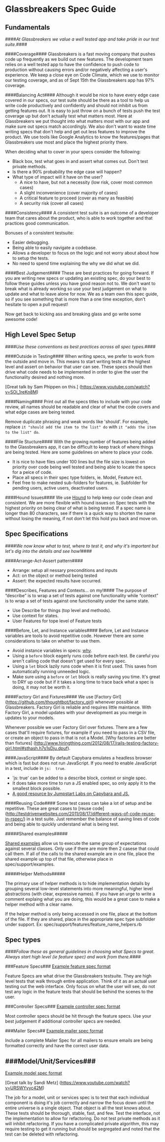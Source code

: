 Glassbreakers Spec Guide
=======

Fundamentals 
--------
####*At Glassbreakers we value a well tested app and take pride in our test suite.*####

####Coverage####
Glassbreakers is a fast moving company that pushes code up frequently as we build out new features. The development team relies on a well tested app to have the confidence to push code to production without causing errors and/or negatively affecting a user's experience. We keep a close eye on Code Climate, which we use to monitor our testing coverage, and as of Sept 15th the Glassbreakers app has 97% coverage. 

####Balancing Act####
Although it would be nice to have every edge case covered in our specs, our test suite should be there as a tool to help us write code productively and confidently and should not inhibit us from getting features out. It is easy to just throw on a bunch of tests push the test coverage up but don't actually test what matters most. Here at Glassbreakers we put thought into what matters most with our app and make sure out specs match accordingly. We also don't want to waste time writing specs that don't help and get out less features to improve the product. We use tools like Google Analytics to know the features/pages that Glassbreakers use most and place the highest priority there. 

  When deciding what to cover in your specs consider the following:
  - Black box, test what goes in and assert what comes out. Don't test private methods.
  - Is there a 90% probability the edge case will happen?
  - What type of impact will it have on the user?
    - A nice to have, but not a necessity (low risk, cover most common cases)
    - A slight inconvenience (cover majority of cases)
    - A critical feature to proceed (cover as many as feasible)
    - A security risk (cover all cases)

####Consistency####
A consistent test suite is an outcome of a developer team that cares about the product, who is able to work together and that practices good communication.

Bonuses of a consistent testsuite:
- Easier debugging.
- Being able to easily navigate a codebase.
- Allows a developer to focus on the logic and not worry about about how to setup the tests.
- No need to spend time explaining the why we did what we did.

####Best Judgement####
These are best practices for going forward. If you are writing new specs or updating an existing spec, do your best to follow these guides unless you have good reason not to. We don't want to break what is already working so use your best judgement on what to update and what to leave alone for now. We as a team own this spec guide, so if you see something that is more than a one time exception, don't hesitate to open a pull request!  

Now get back to kicking ass and breaking glass and go write some awesome code! 

High Level Spec Setup
--------
####*Use these conventions as best practices across all spec types.*####

####Outside in Testing####
When writing specs, we prefer to work from the outside and move in. This means to start writing tests at the highest level and assert on behavior that user can see. These specs should then drive what code needs to be implemented in order to give the user the functionality desired and nothing more. 

[Great talk by Sam Phippen on this.] (https://www.youtube.com/watch?v=SOi_1reKn8M)
  
####Naming####
Print out all the specs titles to include with your code review, all names should be readable and clear of what the code covers and what edge cases are being tested.

Remove duplicate phrasing and weak words like 'should'. For example, replace `it "should add the item to the list" do`
with `it "adds the item to the list" do`.
  
####File Stucture####
With the growing number of features being added to the Glassbreakers app, it can be difficult to keep track of where things are being tested. Here are some guidelines on where to place your code. 
  - It is nice to have files under 100 lines but the file size is lowest on priority over code being well tested and being able to locate the specs for a peice of code.
  - Place all specs in their spec type folders, ie. Model, Feature ect.
  - Feel free to make nested sub-folders for features, ie. Subfolder for pending users, active users, deactivated users.

####Hound Issues####
We use [Hound](https://github.com/thoughtbot/hound) to help keep our code clean and consistent. We are more flexible with hound issues on Spec tests with the highest priority on being clear of what is being tested. If a spec name is longer than 80 characters, see if there is a quick way to shorten the name without losing the meaning, if not don't let this hold you back and move on.  


Spec Specifications 
--------
####*We now know what to test, where to test it, and why it's important but let's dig into the details and see how!*####

####Arrange-Act-Assert pattern####
  * Arrange: setup all nessary preconditions and inputs
  * Act: on the object or method being tested
  * Assert: the expected results have occurred.

####Describes, Features and Contexts... on my!####
The purpose of “describe” is to wrap a set of tests against one functionality while “context” is to wrap a set of tests against one functionality under the same state. 
 * Use Describe for things (top level and methods).
 * Use context for states.
 * User Features for tope level of Feature tests


####Before, Let, and Instance variables####
Before, Let and Instance variables are tools to avoid repetitive code. However there are some considerations to take on whether to use them. 
 - Avoid instance variables in specs: [why](http://stackoverflow.com/questions/5359558/when-to-use-rspec-let/5359979#5359979).
 - Using a `before` block eagerly runs code before each test. Be careful you aren't calling code that doesn't get used for every spec. 
 - Using a `let` block lazily runs code when it is first used. This saves from automatically running unneeded logic.
 - Make sure using a `before` or `let` block is really saving you time. It's great to DRY up code but if it takes a long time to trace back what a spec is doing, it may not be worth it. 

####Factory Girl and Fixtures####
We use [Factory Girl] (https://github.com/thoughtbot/factory_girl) whenever possible at Glassbreakers. Factory Girl is reliable and requires little maintance. With Factory Girl, a model updates with your development as you merge in updates to your models.

Whenever possible we user Factory Girl over fixtures. There are a few cases that'll require fixtures, for example if you need to pass in a CSV file, or create an object to pass in that is not a Model.  [Why factories are better than fixtures] (http://www.hiringthing.com/2012/08/17/rails-testing-factory-girl.html#sthash.h7s1sDju.dpuf).

####JavaScript####
By default Capybara emulates a headless browser which is fast but does not run JavaScript. If you need to enable JavaScript in a test, include in `js:  true`. 
- 'js: true' can be added to a describe block, context or single spec.
- It does take more time to run a JS enabled spec, so only apply it to the smallest block possible. 
- [A good resource by Jumpstart Labs on Capybara and JS.](http://tutorials.jumpstartlab.com/topics/capybara/capybara_with_selenium_and_webkit.html)

####Reusing Code####
Some test cases can take a lot of setup and be repetitive. These are great cases to [reuse code] (http://testdrivenwebsites.com/2011/08/17/different-ways-of-code-reuse-in-rspec/)
 in a test suite. Just remember the balance of saving lines of code and being able to quickly understand what is being test. 

#####Shared examples#####

[Shared examples](https://www.relishapp.com/rspec/rspec-core/docs/example-groups/shared-examples) allow us to execute the same group of expectations against several classes. Only use if there are more then 2 casese that could call them. If all of the calls to the shared example are in one file, place the shared example up top of that file, otherwise place in spec/support/examples. 
  
#####Helper Methods#####

The primary use of helper methods is to hide implementation details by grouping several low-level statements into more meaningful, higher level abstractions (with clear, expressive names). If you have an urge to write a comment explaing what you are doing, this would be a great case to make a helper method with a clear name. 

If the helper method is only being accessed in one file, place at the bottom of the file. If they are shared, place in the appropriate spec type subfolder under support. Ex: spec/support/features/feature_name_helpers.rb

Spec types
-------
####*Follow these as general guidelines in choosing what Specs to great. Always start high level (ie feature spec) and work from there.*####

###Feature Specs###
[Example feature spec format](https://github.com/Glassbreakers/the_forge_handbook)

Feature Specs are what drive the Glassbreakers testsuite. They are high level tests that walk through entire application. Think of it as an actual user testing out the web interface. Only focus on what the user will see, do not test any logic in the feature tests that should be behind the scenes to the user.

###Controller Specs###
[Example controller spec format](https://github.com/Glassbreakers/the_forge_handbook)

Most controller specs should be hit through the feature specs. Use your best judgement if additional controller specs are needed.  

###Mailer Specs##
[Example mailer spec format](https://github.com/Glassbreakers/the_forge_handbook)

Include a complete Mailer Spec for all mailers to ensure emails are being formatted correctly and have the correct user data. 

###Model/Unit/Services###
-----
[Example model spec format](https://github.com/Glassbreakers/the_forge_handbook)

[Great talk by Sandi Metz] (https://www.youtube.com/watch?v=URSWYvyc42M)

The job for a model, unit or services spec is to test that each individual component is doing it's job correctly and narrow the focus down until the entire universe is a single object. That object is all the test knows about. 
These tests should be thorough, stable, fast, and few. Test the interface, not the implementation to allow for refactoring. Do not test private methods as it will inhibit refactoring. If you have a complicated private algorithm, this may require testing to get it running but should be segregated and noted that the test can be deleted with refactoring. 
